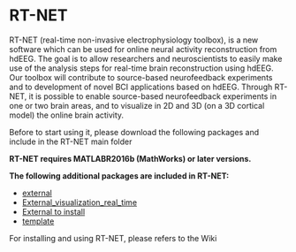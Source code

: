 # RT-NET
 RT-NET (real-time non-invasive electrophysiology toolbox), is a new software which can be used for online neural activity reconstruction from hdEEG. The goal is to allow researchers and neuroscientists to easily make use of the analysis steps for real-time brain reconstruction using hdEEG. Our toolbox will contribute to source-based neurofeedback experiments and to development of novel BCI applications based on hdEEG. Through RT-NET, it is possible to enable source-based neurofeedback experiments in one or two brain areas, and to visualize in 2D and 3D (on a 3D cortical model) the online brain activity.
 
 Before to start using it, please download the following packages and include in the RT-NET main folder
 
 
 **RT-NET requires MATLABR2016b (MathWorks) or later versions.**

**The following additional packages are included in RT-NET:**

* [external](https://www.fil.ion.ucl.ac.uk/spm/software/spm12/)
* [External_visualization_real_time](https://www.fil.ion.ucl.ac.uk/spm/software/spm12/)
* [External to install](https://sccn.ucsd.edu/eeglab/)
* [template](http://www.fieldtriptoolbox.org/)



For installing and using RT-NET, please refers to the Wiki
